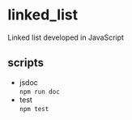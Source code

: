 # linked_list
Linked list developed in JavaScript 

## scripts
* jsdoc  
`npm run doc`
* test  
`npm test`